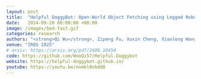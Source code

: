 ```yaml
---
layout: post
title:  "Helpful DoggyBot: Open-World Object Fetching using Legged Robots and Vision-Language Models"
date:   2024-09-20 00:00:00 +00:00
image: /images/bed-fast.gif
categories: research
authors: "<strong>Qi Wu</strong>, Zipeng Fu, Xuxin Cheng, Xiaolong Wang, Chelsea Finn"
venue: "IROS 2025"
# arxiv: https://arxiv.org/pdf/2406.10454
code: https://github.com/WooQi57/Helpful-Doggybot
website: https://helpful-doggybot.github.io/
youtube: https://youtu.be/nnmkl0nbdd8
---
```

